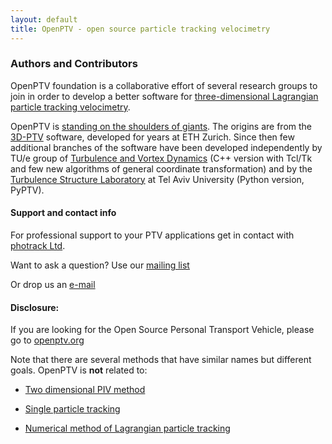 ```yaml
---
layout: default
title: OpenPTV - open source particle tracking velocimetry
---
```


### Authors and Contributors
OpenPTV foundation is a collaborative effort of several research groups to join in order to develop a better software for [three-dimensional Lagrangian particle tracking velocimetry](http://en.wikipedia.org/wiki/Particle_tracking_velocimetry). 


OpenPTV is [standing on the shoulders of giants](http://en.wikipedia.org/wiki/Standing_on_the_shoulders_of_giants). 
The origins are from the [3D-PTV](http://3dptv.github.com) software, developed for years at ETH Zurich. Since then few additional branches of the software have been developed independently by TU/e group of [Turbulence and Vortex Dynamics](http://www.tue.nl/en/university/departments/applied-physics/research/transport-physics/turbulence-and-vortex-dynamics-wdy/) (C++ version with Tcl/Tk and few new algorithms of general coordinate transformation) and by the [Turbulence Structure Laboratory](http://www.eng.tau.ac.il/turbulencelab) at Tel Aviv University (Python version, PyPTV).

#### Support and contact info

For professional support to your PTV applications get in contact with [photrack Ltd](http://www.photrack.ch).


Want to ask a question? Use our [mailing list](https://groups.google.com/forum/#!forum/openptv)

Or drop us an [e-mail](openptv@gmail.com)


#### Disclosure:

If you are looking for the Open Source Personal Transport Vehicle, please go to [openptv.org](http://www.openptv.org)


Note that there are several methods that have similar names but different goals. OpenPTV is **not** related to:

* [Two dimensional PIV method](http://en.wikipedia.org/wiki/Particle_tracking_velocimetry)

*  [Single particle tracking](http://en.wikipedia.org/wiki/Single_particle_tracking)

*  [Numerical method of Lagrangian particle tracking](http://en.wikipedia.org/wiki/Lagrangian_particle_tracking)

 

